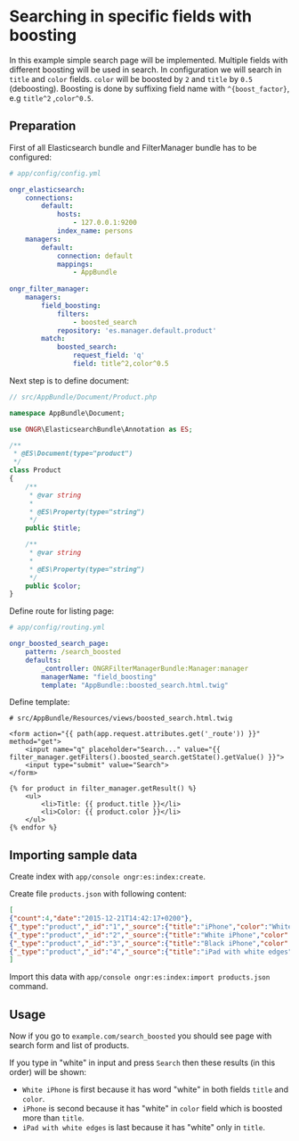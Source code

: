 # Searching in specific fields with boosting

In this example simple search page will be implemented. Multiple fields with different boosting will be used in search.
In configuration we will search in `title` and `color` fields. `color` will be boosted by `2` and `title` by `0.5` (deboosting).
Boosting is done by suffixing field name with `^{boost_factor}`, e.g `title^2` ,`color^0.5`. 

## Preparation

First of all Elasticsearch bundle and FilterManager bundle has to be configured:

```yml
# app/config/config.yml

ongr_elasticsearch:
    connections:
        default:
            hosts:
                - 127.0.0.1:9200
            index_name: persons
    managers:
        default:
            connection: default
            mappings:
                - AppBundle
                
ongr_filter_manager:
    managers:
        field_boosting:
            filters:
                - boosted_search
            repository: 'es.manager.default.product'
        match:
            boosted_search:
                request_field: 'q'
                field: title^2,color^0.5                
```

Next step is to define document:

```php
// src/AppBundle/Document/Product.php

namespace AppBundle\Document;

use ONGR\ElasticsearchBundle\Annotation as ES;

/**
 * @ES\Document(type="product")
 */
class Product
{
    /**
     * @var string
     *
     * @ES\Property(type="string")
     */
    public $title;

    /**
     * @var string
     *
     * @ES\Property(type="string")
     */
    public $color;
}
```

Define route for listing page:

```yml
# app/config/routing.yml

ongr_boosted_search_page:
    pattern: /search_boosted
    defaults:
        _controller: ONGRFilterManagerBundle:Manager:manager
        managerName: "field_boosting"
        template: "AppBundle::boosted_search.html.twig"
```

Define template:

```twig
# src/AppBundle/Resources/views/boosted_search.html.twig

<form action="{{ path(app.request.attributes.get('_route')) }}" method="get">
    <input name="q" placeholder="Search..." value="{{ filter_manager.getFilters().boosted_search.getState().getValue() }}">
    <input type="submit" value="Search">
</form>

{% for product in filter_manager.getResult() %}
    <ul>
        <li>Title: {{ product.title }}</li>
        <li>Color: {{ product.color }}</li>
    </ul>
{% endfor %}
```

## Importing sample data

Create index with `app/console ongr:es:index:create`.

Create file `products.json` with following content:

```json
[
{"count":4,"date":"2015-12-21T14:42:17+0200"},
{"_type":"product","_id":"1","_source":{"title":"iPhone","color":"White"}},
{"_type":"product","_id":"2","_source":{"title":"White iPhone","color":"White"}},
{"_type":"product","_id":"3","_source":{"title":"Black iPhone","color":"Black"}},
{"_type":"product","_id":"4","_source":{"title":"iPad with white edges","color":"Golden"}}
]
```

Import this data with `app/console ongr:es:index:import products.json` command.

## Usage

Now if you go to `example.com/search_boosted` you should see page with search form and list of products.

If you type in "white" in input and press `Search` then these results (in this order) will be shown:
- `White iPhone` is first because it has word "white" in both fields `title` and `color`.
- `iPhone` is second because it has "white" in `color` field which is boosted more than `title`.
- `iPad with white edges` is last because it has "white" only in `title`.
